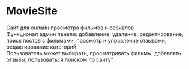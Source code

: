 # MovieSite
Сайт для онлайн просмотра фильмов и сериалов  
Функционал админ панели: добавление, удаление, редактирование, поиск постов с фильмами, просмотр и управление отзывами, редактирование категорий.   
Пользователь может выбирать, просматривать фильмы, добавлять отзывы, пользоваться поиском по сайту"
